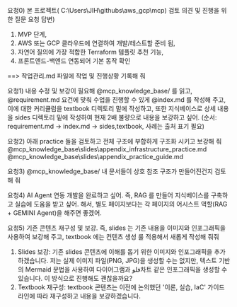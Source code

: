 
요청0) 본 프로젝트( C:\Users\JIH\githubs\aws_gcp\mcp\) 검토 의견 및 진행을 위한 질문 요청
  답변)
  1. MVP 단계,
  2. AWS 또는 GCP 클라우드에 연결하여 개발/테스트할 준비 됨,
  3. 자연어 질의에 가장 적합한 Terraform 템플릿 추천 기능,
  4. 프론트엔드-백엔드 연동되어 기본 동작 확인

  ==> 작업관리.md 파일에 작업 및 진행상황 기록해 줘


요청1) 내용 수정 및 보강이 필요해
  @mcp_knowledge_base/  를 읽고, @requirement.md 요건에 맞춰 수업을 진행할 수 있게 @index.md 를 작성해 주고, 이에 대한 커리큘럼을 textbook 디렉토리 밑에 작성하고, 또한 지식베이스로 상세 내용을 sides 디렉토리 밑에 작성하여 현재 2배 불량으로 내용을 보강하고 싶어. (순서: requirement.md -> index.md -> sides,textbook, 사례는 출처 표기 필요)


요청2) 아래 practice 들을 검토하고 전체 구조에 부합하게 구조화 시키고 보강해 줘 
  @mcp_knowledge_base\slides\appendix_infrastructure_practice.md
  @mcp_knowledge_base\slides\appendix_practice_guide.md

요청3) @mcp_knowledge_base/ 내 문서들이 상호 참조 구조가 만들어진건지 검토해 줘

요청4) AI Agent 연동 개발을 완료하고 싶어. 즉, RAG 를 만들어 지식베이스를 구축하고 실습에 도움을 받고 싶어. 해서, 별도 페이지보다는 각 페이지의 어시스트 역할(RAG + GEMINI Agent)을 해주면 좋겠어.

요청5) 기존 콘텐츠 재구성 및 보강. 즉, slides 는 기존 내용을 이미지와 인포그래픽을 사용하여 보강해 주고, textbook 에는 컨텐츠 생성 룰 적용해서 새롭게 작성해 줘줘

   1. Slides 보강: 기존 slides 콘텐츠에 이해를 돕기 위한 이미지와 인포그래픽을 추가하겠습니다. 저는 실제 이미지 파일(PNG, JPG)을 생성할 수는 없지만, 텍스트
      기반의 Mermaid 문법을 사용하여 다이어그램과 فلو차트 같은 인포그래픽을 생성할 수 있습니다. 이 방식으로 진행해도 괜찮을까요?
   2. Textbook 재구성: textbook 콘텐츠는 이전에 논의했던 '이론, 실습, IaC' 가이드라인에 따라 재구성하고 내용을 보강하겠습니다.


